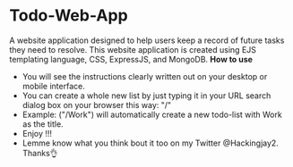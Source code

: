 # Todo-Web-App 
A website application designed to help users keep a record of future tasks they need to resolve. 
This website application is created using EJS templating language, CSS, ExpressJS, and MongoDB. 
**How to use**
- You will see the instructions clearly written out on your desktop or mobile interface.
- You can create a whole new list by just typing it in your URL search dialog box on your browser this way: "/<name of list you want to create>"
- Example: ("/Work") will automatically create a new todo-list with Work as the title.
- Enjoy !!!
- Lemme know what you think bout it too on my Twitter @Hackingjay2. Thanks👌
